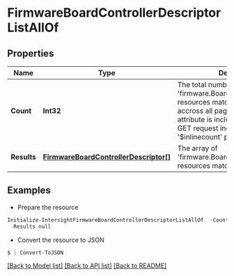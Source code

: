 # FirmwareBoardControllerDescriptorListAllOf
## Properties

Name | Type | Description | Notes
------------ | ------------- | ------------- | -------------
**Count** | **Int32** | The total number of &#39;firmware.BoardControllerDescriptor&#39; resources matching the request, accross all pages. The &#39;Count&#39; attribute is included when the HTTP GET request includes the &#39;$inlinecount&#39; parameter. | [optional] 
**Results** | [**FirmwareBoardControllerDescriptor[]**](FirmwareBoardControllerDescriptor.md) | The array of &#39;firmware.BoardControllerDescriptor&#39; resources matching the request. | [optional] 

## Examples

- Prepare the resource
```powershell
Initialize-IntersightFirmwareBoardControllerDescriptorListAllOf  -Count null `
 -Results null
```

- Convert the resource to JSON
```powershell
$ | Convert-ToJSON
```

[[Back to Model list]](../README.md#documentation-for-models) [[Back to API list]](../README.md#documentation-for-api-endpoints) [[Back to README]](../README.md)

